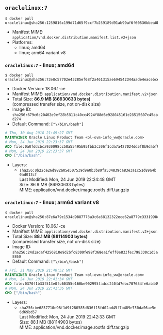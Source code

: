 ## `oraclelinux:7`

```console
$ docker pull oraclelinux@sha256:1259816c199d71d65f9ccf7b259189d91ab99af6f60536bbea0b9b79d5110759
```

-	Manifest MIME: `application/vnd.docker.distribution.manifest.list.v2+json`
-	Platforms:
	-	linux; amd64
	-	linux; arm64 variant v8

### `oraclelinux:7` - linux; amd64

```console
$ docker pull oraclelinux@sha256:73e8c57702e43285ef68f2a461315ae694542344aade4eacebcefdb7cd6620f7
```

-	Docker Version: 18.06.1-ce
-	Manifest MIME: `application/vnd.docker.distribution.manifest.v2+json`
-	Total Size: **86.9 MB (86930633 bytes)**  
	(compressed transfer size, not on-disk size)
-	Image ID: `sha256:679c6c20402e9ef28b5811c40cc4924f88d6e928045161e28515607c45aad274`
-	Default Command: `["\/bin\/bash"]`

```dockerfile
# Thu, 30 Aug 2018 21:49:27 GMT
MAINTAINER Oracle Linux Product Team <ol-ovm-info_ww@oracle.com>
# Mon, 24 Jun 2019 22:23:37 GMT
ADD file:0a0fddcbca930098cc58a55495b95fbb3c306f1cda7a427024dd5f8b9dabf9ad in / 
# Mon, 24 Jun 2019 22:23:37 GMT
CMD ["/bin/bash"]
```

-	Layers:
	-	`sha256:0b22ce26d982a05e507539d9e0b3b80fa534839ca83e3a1c51d89a4b0ad013cf`  
		Last Modified: Mon, 24 Jun 2019 22:24:48 GMT  
		Size: 86.9 MB (86930633 bytes)  
		MIME: application/vnd.docker.image.rootfs.diff.tar.gzip

### `oraclelinux:7` - linux; arm64 variant v8

```console
$ docker pull oraclelinux@sha256:87e6a79c1534d9887773a3c6a68132322ece62a8779c3331998c2d312f1083e1
```

-	Docker Version: 18.06.1-ce
-	Manifest MIME: `application/vnd.docker.distribution.manifest.v2+json`
-	Total Size: **88.1 MB (88114903 bytes)**  
	(compressed transfer size, not on-disk size)
-	Image ID: `sha256:24d1adaf4256810e9d2bfc8300fe98f368ea1feff0e833fec798330c1d5a8860`
-	Default Command: `["\/bin\/bash"]`

```dockerfile
# Fri, 31 May 2019 21:40:52 GMT
MAINTAINER Oracle Linux Product Team <ol-ovm-info_ww@oracle.com>
# Mon, 24 Jun 2019 22:41:34 GMT
ADD file:0370f1b33f513e0fc60355e160be902995fadcc2404d7ebc707654fe6ab449bd in / 
# Mon, 24 Jun 2019 22:41:36 GMT
CMD ["/bin/bash"]
```

-	Layers:
	-	`sha256:be6857710e98f1d9f280585d836f15fd02ad45f7b489e750da06ae5e6d69bd57`  
		Last Modified: Mon, 24 Jun 2019 22:42:33 GMT  
		Size: 88.1 MB (88114903 bytes)  
		MIME: application/vnd.docker.image.rootfs.diff.tar.gzip
